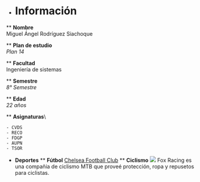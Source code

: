 * # **Información**
** **Nombre** \
Miguel Ángel Rodríguez Siachoque

** **Plan de estudio**\
_Plan 14_

** **Facultad**\
Ingeniería de sistemas

** **Semestre**\
_8° Semestre_

** **Edad**\
_22 años_

** **Asignaturas**\
```
- CVDS
- RECO
- FDGP 
- AUPN 
- TSOR
```
* **Deportes**
** **Fútbol**
[Chelsea Football Club](https://www.chelseafc.com/en)
** **Ciclismo**
![](https://cdn.freelogovectors.net/wp-content/uploads/2018/03/fox_racing_logo1.png)
Fox Racing es una compañia de ciclismo MTB que proveé protección, ropa y repusetos para ciclistas.
